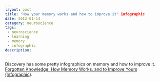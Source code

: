 ```yaml
---
layout: post
title: "How your memory works and how to improve it" infographic
date: 2012-01-14
category: neuroscience
tags:
 - neuroscience
 - learning
 - memory
 - infographic
description:
---
```


<p>Discovery has some pretty infographics on memory and how to improve it. <a class="offsite-link-inline" href="http://bit.ly/z5cbeR" target="_blank">Forgotten Knowledge: How Memory Works, and to Improve Yours (Infographic)</a>.</p>
